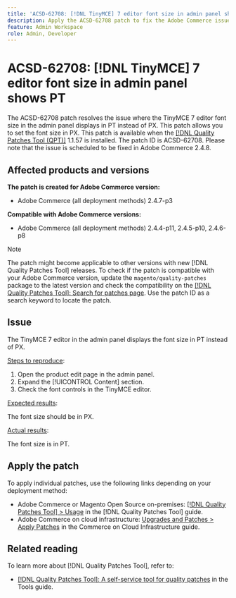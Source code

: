 ```yaml
---
title: 'ACSD-62708: [!DNL TinyMCE] 7 editor font size in admin panel shows PT'
description: Apply the ACSD-62708 patch to fix the Adobe Commerce issue where TinyMCE 7 editor font size in the admin shows PT and not PX. Now, you can also set the font size in PX instead of PT.
feature: Admin Workspace
role: Admin, Developer
---
```


# ACSD-62708: [!DNL TinyMCE] 7 editor font size in admin panel shows PT

The ACSD-62708 patch resolves the issue where the TinyMCE 7 editor font size in the admin panel displays in PT instead of PX. This patch allows you to set the font size in PX. This patch is available when the [[!DNL Quality Patches Tool (QPT)]](/help/tools/quality-patches-tool/quality-patches-tool-to-self-serve-quality-patches.md) 1.1.57 is installed. The patch ID is ACSD-62708. Please note that the issue is scheduled to be fixed in Adobe Commerce 2.4.8.

## Affected products and versions

**The patch is created for Adobe Commerce version:**

* Adobe Commerce (all deployment methods) 2.4.7-p3

**Compatible with Adobe Commerce versions:**

* Adobe Commerce (all deployment methods) 2.4.4-p11, 2.4.5-p10, 2.4.6-p8

>[!NOTE]
>
>The patch might become applicable to other versions with new [!DNL Quality Patches Tool] releases. To check if the patch is compatible with your Adobe Commerce version, update the `magento/quality-patches` package to the latest version and check the compatibility on the [[!DNL Quality Patches Tool]: Search for patches page](https://experienceleague.adobe.com/tools/commerce-quality-patches/index.html). Use the patch ID as a search keyword to locate the patch.

## Issue

The TinyMCE 7 editor in the admin panel displays the font size in PT instead of PX.

<u>Steps to reproduce</u>:

1. Open the product edit page in the admin panel.
1. Expand the [!UICONTROL Content] section.
1. Check the font controls in the TinyMCE editor.

<u>Expected results</u>:

The font size should be in PX.

<u>Actual results</u>:

The font size is in PT.

## Apply the patch

To apply individual patches, use the following links depending on your deployment method:

* Adobe Commerce or Magento Open Source on-premises: [[!DNL Quality Patches Tool] > Usage](/help/tools/quality-patches-tool/usage.md) in the [!DNL Quality Patches Tool] guide.
* Adobe Commerce on cloud infrastructure: [Upgrades and Patches > Apply Patches](https://experienceleague.adobe.com/docs/commerce-cloud-service/user-guide/develop/upgrade/apply-patches.html) in the Commerce on Cloud Infrastructure guide.

## Related reading

To learn more about [!DNL Quality Patches Tool], refer to:

* [[!DNL Quality Patches Tool]: A self-service tool for quality patches](/help/tools/quality-patches-tool/quality-patches-tool-to-self-serve-quality-patches.md) in the Tools guide.
